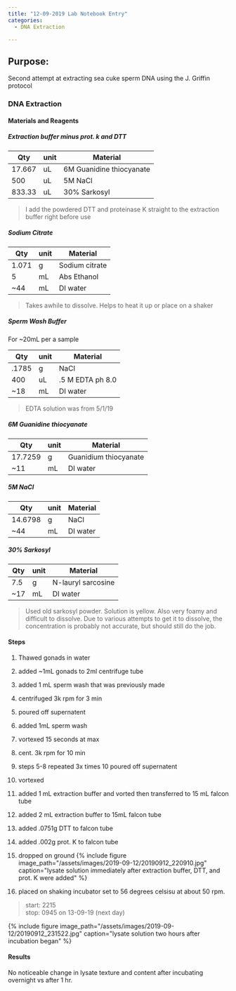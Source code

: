 ```yaml
---
title: "12-09-2019 Lab Notebook Entry"
categories:
  - DNA Extraction

---
```


## Purpose:
Second attempt at extracting sea cuke sperm DNA using the J. Griffin protocol

### DNA Extraction

#### Materials and Reagents

##### Extraction buffer minus prot. k and DTT

|Qty|unit|Material|
|---|---|---|
|17.667|uL|6M Guanidine thiocyanate|
|500|uL|5M NaCl|
|833.33|uL|30% Sarkosyl|

> I add the powdered DTT and proteinase K straight to the extraction buffer right before use 

##### Sodium Citrate

|Qty|unit|Material|
|---|---|---|
|1.071|g|Sodium citrate|
|5|mL|Abs Ethanol|
|~44|mL|DI water|

> Takes awhile to dissolve. Helps to heat it up or place on a shaker

##### Sperm Wash Buffer

For ~20mL per a sample

|Qty|unit|Material|
|---|---|---|
|.1785|g|NaCl|
|400|uL|.5 M EDTA ph 8.0|
|~18|mL|DI water|

> EDTA solution was from 5/1/19

##### 6M Guanidine thiocyanate

|Qty|unit|Material|
|---|---|---|
|17.7259|g|Guanidium thiocyanate|
|~11|mL|DI water|

##### 5M NaCl

|Qty|unit|Material|
|---|---|---|
|14.6798|g|NaCl|
|~44|mL|DI water|

##### 30% Sarkosyl

|Qty|unit|Material|
|---|---|---|
|7.5|g|N-lauryl sarcosine|
|~17|mL|DI water|

 >Used old sarkosyl powder. Solution is yellow. Also very foamy and difficult to dissolve. Due to various attempts to get it to dissolve, the concentration is probably not accurate, but should still do the job. 

#### Steps
1. Thawed gonads in water
2. added ~1mL gonads to 2ml centrifuge tube
3. added 1 mL sperm wash that was previously made
4. centrifuged 3k rpm for 3 min
5. poured off supernatent
6. added 1mL sperm wash
7. vortexed 15 seconds at max
8. cent. 3k rpm for 10 min
9. steps 5-8 repeated 3x times
10 poured off supernatent
11. vortexed
12. added 1 mL extraction buffer and vorted then transferred to 15 mL falcon tube
13. added 2 mL extraction buffer to 15mL falcon tube
14. added .0751g DTT to falcon tube
15. added .002g prot. K to falcon tube
16. dropped on ground
{% include figure image_path="/assets/images/2019-09-12/20190912_220910.jpg" caption="lysate solution immediately after extraction buffer, DTT, and prot. K were added"  %}  

17. placed on shaking incubator set to 56 degrees celsisu at about 50 rpm.
> start: 2215  
> stop: 0945 on 13-09-19 (next day)

{% include figure image_path="/assets/images/2019-09-12/20190912_231522.jpg" caption="lysate solution two hours after incubation began"  %}  

#### Results
No noticeable change in lysate texture and content after incubating overnight vs after 1 hr. 



